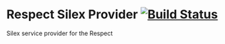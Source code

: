 Respect Silex Provider [![Build Status](https://secure.travis-ci.org/fabiorphp/RespectSilexProvider.png?branch=master)](http://travis-ci.org/fabiorphp/RespectSilexProvider)
======================

Silex service provider for the Respect
